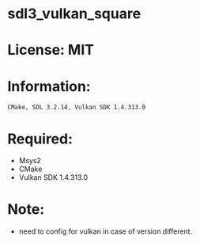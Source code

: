 # sdl3_vulkan_square

# License: MIT

# Information:
    CMake, SDL 3.2.14, Vulkan SDK 1.4.313.0 

# Required:
- Msys2
- CMake
- Vulkan SDK 1.4.313.0

# Note:
- need to config for vulkan in case of version different.